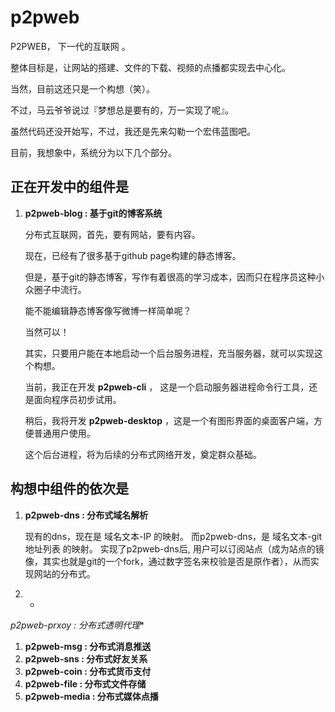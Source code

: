 # p2pweb

P2PWEB， 下一代的互联网 。

整体目标是，让网站的搭建、文件的下载、视频的点播都实现去中心化。

当然，目前这还只是一个构想（笑）。

不过，马云爷爷说过『梦想总是要有的，万一实现了呢』。

虽然代码还没开始写，不过，我还是先来勾勒一个宏伟蓝图吧。

目前，我想象中，系统分为以下几个部分。

## 正在开发中的组件是

1. **p2pweb-blog : 基于git的博客系统**

    分布式互联网，首先，要有网站，要有内容。    

    现在，已经有了很多基于github page构建的静态博客。
    
    但是，基于git的静态博客，写作有着很高的学习成本，因而只在程序员这种小众圈子中流行。
    
    能不能编辑静态博客像写微博一样简单呢？
    
    当然可以！
   
    其实，只要用户能在本地启动一个后台服务进程，充当服务器，就可以实现这个构想。
  
    当前，我正在开发 **p2pweb-cli** ， 这是一个启动服务器进程命令行工具，还是面向程序员初步试用。
    
    稍后，我将开发 **p2pweb-desktop** ，这是一个有图形界面的桌面客户端，方便普通用户使用。
    
    这个后台进程，将为后续的分布式网络开发，奠定群众基础。
    
## 构想中组件的依次是 
    
1. **p2pweb-dns : 分布式域名解析**

    现有的dns，现在是 域名文本-IP 的映射。
    而p2pweb-dns，是 域名文本-git地址列表 的映射。
    实现了p2pweb-dns后, 用户可以订阅站点（成为站点的镜像，其实也就是git的一个fork，通过数字签名来校验是否是原作者），从而实现网站的分布式。
    
1. *


*p2pweb-prxoy : 分布式透明代理**
1. **p2pweb-msg : 分布式消息推送**
1. **p2pweb-sns : 分布式好友关系**
1. **p2pweb-coin : 分布式货币支付**
1. **p2pweb-file : 分布式文件存储**
1. **p2pweb-media : 分布式媒体点播**























